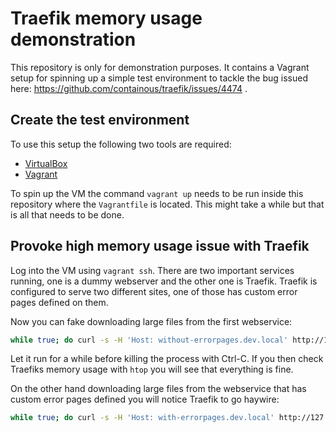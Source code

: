 # Traefik memory usage demonstration
This repository is only for demonstration purposes. It contains a Vagrant setup for spinning up a simple test environment to tackle the bug issued here: https://github.com/containous/traefik/issues/4474 .

## Create the test environment
To use this setup the following two tools are required:
- [VirtualBox](https://www.virtualbox.org)
- [Vagrant](https://www.vagrantup.com)

To spin up the VM the command `vagrant up` needs to be run inside this repository where the `Vagrantfile` is located. This might take a while but that is all that needs to be done.

## Provoke high memory usage issue with Traefik

Log into the VM using `vagrant ssh`. There are two important services running, one is a dummy webserver and the other one is Traefik. Traefik is configured to serve two different sites, one of those has custom error pages defined on them.

Now you can fake downloading large files from the first webservice:
```sh
while true; do curl -s -H 'Host: without-errorpages.dev.local' http://127.0.0.1/big-file -o /dev/null ; done
```

Let it run for a while before killing the process with Ctrl-C. If you then check Traefiks memory usage with `htop` you will see that everything is fine.

On the other hand downloading large files from the webservice that has custom error pages defined you will notice Traefik to go haywire:
```sh
while true; do curl -s -H 'Host: with-errorpages.dev.local' http://127.0.0.1/big-file -o /dev/null ; done
```
